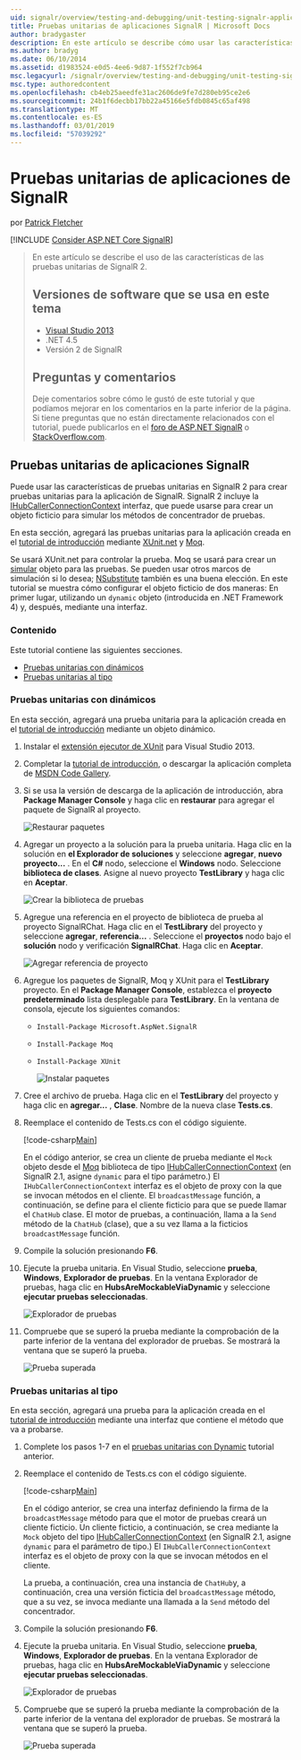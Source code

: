 ```yaml
---
uid: signalr/overview/testing-and-debugging/unit-testing-signalr-applications
title: Pruebas unitarias de aplicaciones SignalR | Microsoft Docs
author: bradygaster
description: En este artículo se describe cómo usar las características de las pruebas unitarias de SignalR 2.0.
ms.author: bradyg
ms.date: 06/10/2014
ms.assetid: d1983524-e0d5-4ee6-9d87-1f552f7cb964
msc.legacyurl: /signalr/overview/testing-and-debugging/unit-testing-signalr-applications
msc.type: authoredcontent
ms.openlocfilehash: cb4eb25aeedfe31ac2606de9fe7d280eb95ce2e6
ms.sourcegitcommit: 24b1f6decbb17bb22a45166e5fdb0845c65af498
ms.translationtype: MT
ms.contentlocale: es-ES
ms.lasthandoff: 03/01/2019
ms.locfileid: "57039292"
---
```

<a name="unit-testing-signalr-applications"></a>Pruebas unitarias de aplicaciones de SignalR
====================
por [Patrick Fletcher](https://github.com/pfletcher)

[!INCLUDE [Consider ASP.NET Core SignalR](~/includes/signalr/signalr-version-disambiguation.md)]

> En este artículo se describe el uso de las características de las pruebas unitarias de SignalR 2.
>
> ## <a name="software-versions-used-in-this-topic"></a>Versiones de software que se usa en este tema
>
>
> - [Visual Studio 2013](https://my.visualstudio.com/Downloads?q=visual%20studio%202013)
> - .NET 4.5
> - Versión 2 de SignalR
>
>
>
> ## <a name="questions-and-comments"></a>Preguntas y comentarios
>
> Deje comentarios sobre cómo le gustó de este tutorial y que podíamos mejorar en los comentarios en la parte inferior de la página. Si tiene preguntas que no están directamente relacionados con el tutorial, puede publicarlos en el [foro de ASP.NET SignalR](https://forums.asp.net/1254.aspx/1?ASP+NET+SignalR) o [StackOverflow.com](http://stackoverflow.com/).


<a id="unit"></a>
## <a name="unit-testing-signalr-applications"></a>Pruebas unitarias de aplicaciones SignalR

Puede usar las características de pruebas unitarias en SignalR 2 para crear pruebas unitarias para la aplicación de SignalR. SignalR 2 incluye la [IHubCallerConnectionContext](https://msdn.microsoft.com/library/microsoft.aspnet.signalr.hubs.ihubcallerconnectioncontext(v=vs.118).aspx) interfaz, que puede usarse para crear un objeto ficticio para simular los métodos de concentrador de pruebas.

En esta sección, agregará las pruebas unitarias para la aplicación creada en el [tutorial de introducción](../getting-started/tutorial-getting-started-with-signalr.md) mediante [XUnit.net](https://github.com/xunit/xunit) y [Moq](https://github.com/Moq/moq4).

Se usará XUnit.net para controlar la prueba. Moq se usará para crear un [simular](http://en.wikipedia.org/wiki/Mock_object) objeto para las pruebas. Se pueden usar otros marcos de simulación si lo desea; [NSubstitute](http://nsubstitute.github.io/) también es una buena elección. En este tutorial se muestra cómo configurar el objeto ficticio de dos maneras: En primer lugar, utilizando un `dynamic` objeto (introducida en .NET Framework 4) y, después, mediante una interfaz.

### <a name="contents"></a>Contenido

Este tutorial contiene las siguientes secciones.

- [Pruebas unitarias con dinámicos](#dynamic)
- [Pruebas unitarias al tipo](#type)

<a id="dynamic"></a>
### <a name="unit-testing-with-dynamic"></a>Pruebas unitarias con dinámicos

En esta sección, agregará una prueba unitaria para la aplicación creada en el [tutorial de introducción](../getting-started/tutorial-getting-started-with-signalr.md) mediante un objeto dinámico.

1. Instalar el [extensión ejecutor de XUnit](https://visualstudiogallery.msdn.microsoft.com/463c5987-f82b-46c8-a97e-b1cde42b9099) para Visual Studio 2013.
2. Completar la [tutorial de introducción](../getting-started/tutorial-getting-started-with-signalr.md), o descargar la aplicación completa de [MSDN Code Gallery](https://code.msdn.microsoft.com/SignalR-Getting-Started-b9d18aa9).
3. Si se usa la versión de descarga de la aplicación de introducción, abra **Package Manager Console** y haga clic en **restaurar** para agregar el paquete de SignalR al proyecto.

    ![Restaurar paquetes](unit-testing-signalr-applications/_static/image1.png)
4. Agregar un proyecto a la solución para la prueba unitaria. Haga clic en la solución en **el Explorador de soluciones** y seleccione **agregar**, **nuevo proyecto...** . En el **C#** nodo, seleccione el **Windows** nodo. Seleccione **biblioteca de clases**. Asigne al nuevo proyecto **TestLibrary** y haga clic en **Aceptar**.

    ![Crear la biblioteca de pruebas](unit-testing-signalr-applications/_static/image2.png)
5. Agregue una referencia en el proyecto de biblioteca de prueba al proyecto SignalRChat. Haga clic en el **TestLibrary** del proyecto y seleccione **agregar**, **referencia...** . Seleccione el **proyectos** nodo bajo el **solución** nodo y verificación **SignalRChat**. Haga clic en **Aceptar**.

    ![Agregar referencia de proyecto](unit-testing-signalr-applications/_static/image3.png)
6. Agregue los paquetes de SignalR, Moq y XUnit para el **TestLibrary** proyecto. En el **Package Manager Console**, establezca el **proyecto predeterminado** lista desplegable para **TestLibrary**. En la ventana de consola, ejecute los siguientes comandos:

   - `Install-Package Microsoft.AspNet.SignalR`
   - `Install-Package Moq`
   - `Install-Package XUnit`

     ![Instalar paquetes](unit-testing-signalr-applications/_static/image4.png)
7. Cree el archivo de prueba. Haga clic en el **TestLibrary** del proyecto y haga clic en **agregar...** , **Clase**. Nombre de la nueva clase **Tests.cs**.
8. Reemplace el contenido de Tests.cs con el código siguiente.

    [!code-csharp[Main](unit-testing-signalr-applications/samples/sample1.cs)]

    En el código anterior, se crea un cliente de prueba mediante el `Mock` objeto desde el [Moq](https://github.com/Moq/moq4) biblioteca de tipo [IHubCallerConnectionContext](https://msdn.microsoft.com/library/microsoft.aspnet.signalr.hubs.ihubcallerconnectioncontext(v=vs.118).aspx) (en SignalR 2.1, asigne `dynamic` para el tipo parámetro.) El `IHubCallerConnectionContext` interfaz es el objeto de proxy con la que se invocan métodos en el cliente. El `broadcastMessage` función, a continuación, se define para el cliente ficticio para que se puede llamar el `ChatHub` clase. El motor de pruebas, a continuación, llama a la `Send` método de la `ChatHub` (clase), que a su vez llama a la ficticios `broadcastMessage` función.
9. Compile la solución presionando **F6**.
10. Ejecute la prueba unitaria. En Visual Studio, seleccione **prueba**, **Windows**, **Explorador de pruebas**. En la ventana Explorador de pruebas, haga clic en **HubsAreMockableViaDynamic** y seleccione **ejecutar pruebas seleccionadas**.

    ![Explorador de pruebas](unit-testing-signalr-applications/_static/image5.png)
11. Compruebe que se superó la prueba mediante la comprobación de la parte inferior de la ventana del explorador de pruebas. Se mostrará la ventana que se superó la prueba.

    ![Prueba superada](unit-testing-signalr-applications/_static/image6.png)

<a id="type"></a>
### <a name="unit-testing-by-type"></a>Pruebas unitarias al tipo

En esta sección, agregará una prueba para la aplicación creada en el [tutorial de introducción](../getting-started/tutorial-getting-started-with-signalr.md) mediante una interfaz que contiene el método que va a probarse.

1. Complete los pasos 1-7 en el [pruebas unitarias con Dynamic](#dynamic) tutorial anterior.
2. Reemplace el contenido de Tests.cs con el código siguiente.

    [!code-csharp[Main](unit-testing-signalr-applications/samples/sample2.cs)]

    En el código anterior, se crea una interfaz definiendo la firma de la `broadcastMessage` método para que el motor de pruebas creará un cliente ficticio. Un cliente ficticio, a continuación, se crea mediante la `Mock` objeto del tipo [IHubCallerConnectionContext](https://msdn.microsoft.com/library/microsoft.aspnet.signalr.hubs.ihubcallerconnectioncontext(v=vs.118).aspx) (en SignalR 2.1, asigne `dynamic` para el parámetro de tipo.) El `IHubCallerConnectionContext` interfaz es el objeto de proxy con la que se invocan métodos en el cliente.

    La prueba, a continuación, crea una instancia de `ChatHub`y, a continuación, crea una versión ficticia del `broadcastMessage` método, que a su vez, se invoca mediante una llamada a la `Send` método del concentrador.
3. Compile la solución presionando **F6**.
4. Ejecute la prueba unitaria. En Visual Studio, seleccione **prueba**, **Windows**, **Explorador de pruebas**. En la ventana Explorador de pruebas, haga clic en **HubsAreMockableViaDynamic** y seleccione **ejecutar pruebas seleccionadas**.

    ![Explorador de pruebas](unit-testing-signalr-applications/_static/image7.png)
5. Compruebe que se superó la prueba mediante la comprobación de la parte inferior de la ventana del explorador de pruebas. Se mostrará la ventana que se superó la prueba.

    ![Prueba superada](unit-testing-signalr-applications/_static/image8.png)

